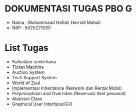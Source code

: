 # DOKUMENTASI TUGAS PBO G

- Nama : Muhammaad Hafidz Harridil Mahali
- NRP : 5025221030

# List Tugas
- Kalkulator sederhana
- Ticket Machine
- Auction System
- Tech Support System
- World of Zuul
- Implementasi Inheritance (Network dan Rental Mobil)
- Polymorphism and Overriden (Reservasi tiket pesawat)
- Abstract Class
- Graphical User Interface/GUI
